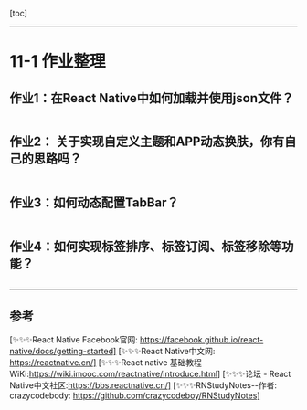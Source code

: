 [toc]

---

# 11-1 作业整理

## 作业1：在React Native中如何加载并使用json文件？

```

```

## 作业2： 关于实现自定义主题和APP动态换肤，你有自己的思路吗？

```

```

## 作业3：如何动态配置TabBar？

```

```

## 作业4：如何实现标签排序、标签订阅、标签移除等功能？

```

```

---

## 参考

[✨✨✨React Native Facebook官网: https://facebook.github.io/react-native/docs/getting-started]
[✨✨✨React Native中文网: https://reactnative.cn/]
[✨✨✨React native 基础教程WiKi:https://wiki.imooc.com/reactnative/introduce.html]
[✨✨✨论坛 - React Native中文社区:https://bbs.reactnative.cn/]
[✨✨✨RNStudyNotes--作者: crazycodebody: https://github.com/crazycodeboy/RNStudyNotes]